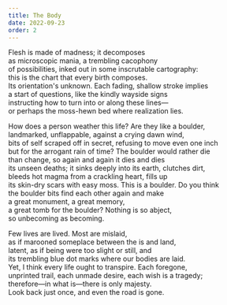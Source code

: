 ```yaml
---
title: The Body
date: 2022-09-23
order: 2
---
```


Flesh is made of madness; it decomposes  
as microscopic mania, a trembling cacophony  
of possibilities, inked out in some inscrutable cartography:  
this is the chart that every birth composes.  
Its orientation's unknown. Each fading, shallow stroke implies  
a start of questions, like the kindly wayside signs  
instructing how to turn into or along these lines—  
or perhaps the moss-hewn bed where realization lies.

How does a person weather this life? Are they like a boulder,  
landmarked, unflappable, against a crying dawn wind,  
bits of self scraped off in secret, refusing to move even one inch  
but for the arrogant rain of time? The boulder would rather die  
than change, so again and again it dies and dies  
its unseen deaths; it sinks deeply into its earth, clutches dirt,  
bleeds hot magma from a crackling heart, fills up  
its skin-dry scars with easy moss. This is a boulder. Do you think  
the boulder bits find each other again and make  
a great monument, a great memory,  
a great tomb for the boulder? Nothing is so abject,  
so unbecoming as becoming.

Few lives are lived. Most are mislaid,  
as if marooned someplace between the is and land,  
latent, as if being were too slight or still, and  
its trembling blue dot marks where our bodies are laid.  
Yet, I think every life ought to transpire. Each foregone,  
unprinted trail, each unmade desire, each wish is a tragedy;  
therefore—in what is—there is only majesty.  
Look back just once, and even the road is gone.
